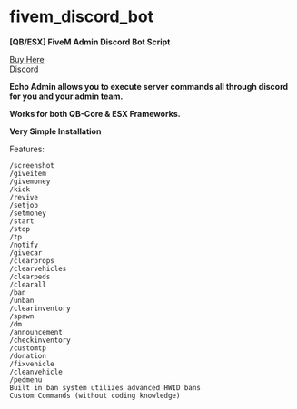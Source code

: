 # fivem_discord_bot
**[QB/ESX] FiveM Admin Discord Bot Script**

[Buy Here](https://echolink-scripts.tebex.io/)<br>
[Discord](https://discord.gg/echolink)

**Echo Admin allows you to execute server commands all through discord for you and your admin team.**

**Works for both QB-Core & ESX Frameworks.**

**Very Simple Installation**

Features:
```/manage
/screenshot
/giveitem
/givemoney
/kick
/revive
/setjob
/setmoney
/start
/stop
/tp
/notify
/givecar
/clearprops
/clearvehicles
/clearpeds
/clearall
/ban
/unban
/clearinventory
/spawn
/dm
/announcement
/checkinventory
/customtp
/donation
/fixvehicle
/cleanvehicle
/pedmenu
Built in ban system utilizes advanced HWID bans
Custom Commands (without coding knowledge)
```
